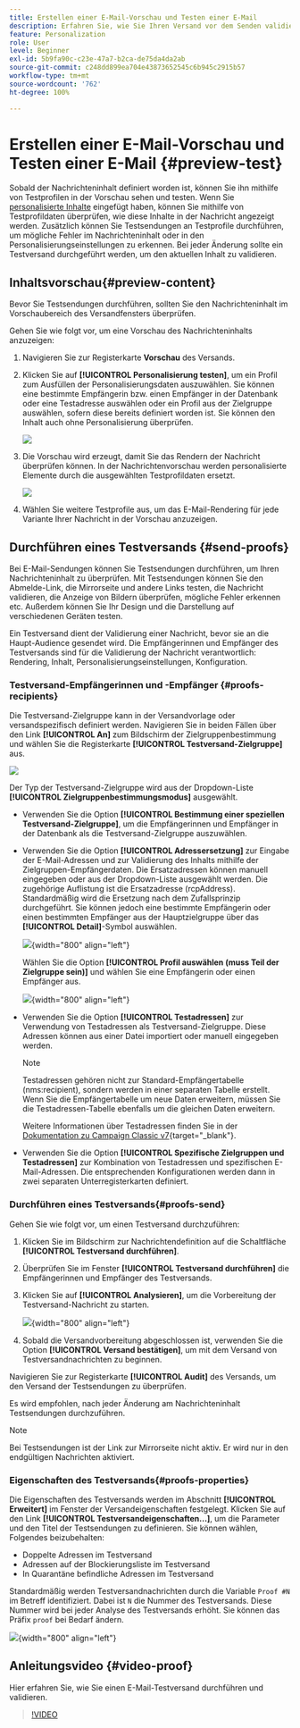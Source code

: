 ```yaml
---
title: Erstellen einer E-Mail-Vorschau und Testen einer E-Mail
description: Erfahren Sie, wie Sie Ihren Versand vor dem Senden validieren
feature: Personalization
role: User
level: Beginner
exl-id: 5b9fa90c-c23e-47a7-b2ca-de75da4da2ab
source-git-commit: c248dd899ea704e43873652545c6b945c2915b57
workflow-type: tm+mt
source-wordcount: '762'
ht-degree: 100%

---
```


# Erstellen einer E-Mail-Vorschau und Testen einer E-Mail {#preview-test}

Sobald der Nachrichteninhalt definiert worden ist, können Sie ihn mithilfe von Testprofilen in der Vorschau sehen und testen. Wenn Sie [personalisierte Inhalte](personalize.md) eingefügt haben, können Sie mithilfe von Testprofildaten überprüfen, wie diese Inhalte in der Nachricht angezeigt werden. Zusätzlich können Sie Testsendungen an Testprofile durchführen, um mögliche Fehler im Nachrichteninhalt oder in den Personalisierungseinstellungen zu erkennen. Bei jeder Änderung sollte ein Testversand durchgeführt werden, um den aktuellen Inhalt zu validieren.

## Inhaltsvorschau{#preview-content}

Bevor Sie Testsendungen durchführen, sollten Sie den Nachrichteninhalt im Vorschaubereich des Versandfensters überprüfen.

Gehen Sie wie folgt vor, um eine Vorschau des Nachrichteninhalts anzuzeigen:

1. Navigieren Sie zur Registerkarte **Vorschau** des Versands.
1. Klicken Sie auf **[!UICONTROL Personalisierung testen]**, um ein Profil zum Ausfüllen der Personalisierungsdaten auszuwählen. Sie können eine bestimmte Empfängerin bzw. einen Empfänger in der Datenbank oder eine Testadresse auswählen oder ein Profil aus der Zielgruppe auswählen, sofern diese bereits definiert worden ist. Sie können den Inhalt auch ohne Personalisierung überprüfen.

   ![](assets/test-personalization.png)

1. Die Vorschau wird erzeugt, damit Sie das Rendern der Nachricht überprüfen können. In der Nachrichtenvorschau werden personalisierte Elemente durch die ausgewählten Testprofildaten ersetzt.

   ![](assets/test-personalization-with-a-recipient.png)

1. Wählen Sie weitere Testprofile aus, um das E-Mail-Rendering für jede Variante Ihrer Nachricht in der Vorschau anzuzeigen.

## Durchführen eines Testversands {#send-proofs}

Bei E-Mail-Sendungen können Sie Testsendungen durchführen, um Ihren Nachrichteninhalt zu überprüfen. Mit Testsendungen können Sie den Abmelde-Link, die Mirrorseite und andere Links testen, die Nachricht validieren, die Anzeige von Bildern überprüfen, mögliche Fehler erkennen etc. Außerdem können Sie Ihr Design und die Darstellung auf verschiedenen Geräten testen.

Ein Testversand dient der Validierung einer Nachricht, bevor sie an die Haupt-Audience gesendet wird. Die Empfängerinnen und Empfänger des Testversands sind für die Validierung der Nachricht verantwortlich: Rendering, Inhalt, Personalisierungseinstellungen, Konfiguration.

### Testversand-Empfängerinnen und -Empfänger {#proofs-recipients}

Die Testversand-Zielgruppe kann in der Versandvorlage oder versandspezifisch definiert werden. Navigieren Sie in beiden Fällen über den Link **[!UICONTROL An]** zum Bildschirm der Zielgruppenbestimmung und wählen Sie die Registerkarte **[!UICONTROL Testversand-Zielgruppe]** aus.

![](assets/target-of-proofs.png)

Der Typ der Testversand-Zielgruppe wird aus der Dropdown-Liste **[!UICONTROL Zielgruppenbestimmungsmodus]** ausgewählt.

* Verwenden Sie die Option **[!UICONTROL Bestimmung einer speziellen Testversand-Zielgruppe]**, um die Empfängerinnen und Empfänger in der Datenbank als die Testversand-Zielgruppe auszuwählen.
* Verwenden Sie die Option **[!UICONTROL Adressersetzung]** zur Eingabe der E-Mail-Adressen und zur Validierung des Inhalts mithilfe der Zielgruppen-Empfängerdaten. Die Ersatzadressen können manuell eingegeben oder aus der Dropdown-Liste ausgewählt werden. Die zugehörige Auflistung ist die Ersatzadresse (rcpAddress).
Standardmäßig wird die Ersetzung nach dem Zufallsprinzip durchgeführt. Sie können jedoch eine bestimmte Empfängerin oder einen bestimmten Empfänger aus der Hauptzielgruppe über das **[!UICONTROL Detail]**-Symbol auswählen.

   ![](assets/target-of-proofs-substitution-details.png){width="800" align="left"}

   Wählen Sie die Option **[!UICONTROL Profil auswählen (muss Teil der Zielgruppe sein)]** und wählen Sie eine Empfängerin oder einen Empfänger aus.

   ![](assets/target-of-proofs-substitution.png){width="800" align="left"}


* Verwenden Sie die Option **[!UICONTROL Testadressen]** zur Verwendung von Testadressen als Testversand-Zielgruppe. Diese Adressen können aus einer Datei importiert oder manuell eingegeben werden.

   >[!NOTE]
   >
   >Testadressen gehören nicht zur Standard-Empfängertabelle (nms:recipient), sondern werden in einer separaten Tabelle erstellt. Wenn Sie die Empfängertabelle um neue Daten erweitern, müssen Sie die Testadressen-Tabelle ebenfalls um die gleichen Daten erweitern.

   Weitere Informationen über Testadressen finden Sie in der [Dokumentation zu Campaign Classic v7](https://experienceleague.adobe.com/docs/campaign-classic/using/sending-messages/using-seed-addresses/about-seed-addresses.html?lang=de){target="_blank"}.

* Verwenden Sie die Option **[!UICONTROL Spezifische Zielgruppen und Testadressen]** zur Kombination von Testadressen und spezifischen E-Mail-Adressen. Die entsprechenden Konfigurationen werden dann in zwei separaten Unterregisterkarten definiert.

### Durchführen eines Testversands{#proofs-send}

Gehen Sie wie folgt vor, um einen Testversand durchzuführen:

1. Klicken Sie im Bildschirm zur Nachrichtendefinition auf die Schaltfläche **[!UICONTROL Testversand durchführen]**.
1. Überprüfen Sie im Fenster **[!UICONTROL Testversand durchführen]** die Empfängerinnen und Empfänger des Testversands.
1. Klicken Sie auf **[!UICONTROL Analysieren]**, um die Vorbereitung der Testversand-Nachricht zu starten.

   ![](assets/send-proof-analyze.png){width="800" align="left"}

1. Sobald die Versandvorbereitung abgeschlossen ist, verwenden Sie die Option **[!UICONTROL Versand bestätigen]**, um mit dem Versand von Testversandnachrichten zu beginnen.

Navigieren Sie zur Registerkarte **[!UICONTROL Audit]** des Versands, um den Versand der Testsendungen zu überprüfen.

Es wird empfohlen, nach jeder Änderung am Nachrichteninhalt Testsendungen durchzuführen.

>[!NOTE]
>
>Bei Testsendungen ist der Link zur Mirrorseite nicht aktiv. Er wird nur in den endgültigen Nachrichten aktiviert.

### Eigenschaften des Testversands{#proofs-properties}

Die Eigenschaften des Testversands werden im Abschnitt **[!UICONTROL Erweitert]** im Fenster der Versandeigenschaften festgelegt. Klicken Sie auf den Link **[!UICONTROL Testversandeigenschaften...]**, um die Parameter und den Titel der Testsendungen zu definieren. Sie können wählen, Folgendes beizubehalten:

* Doppelte Adressen im Testversand
* Adressen auf der Blockierungsliste im Testversand
* In Quarantäne befindliche Adressen im Testversand

Standardmäßig werden Testversandnachrichten durch die Variable `Proof #N` im Betreff identifiziert. Dabei ist `N` die Nummer des Testversands. Diese Nummer wird bei jeder Analyse des Testversands erhöht. Sie können das Präfix `proof` bei Bedarf ändern.

![](assets/proof-parameters.png){width="800" align="left"}


## Anleitungsvideo {#video-proof}

Hier erfahren Sie, wie Sie einen E-Mail-Testversand durchführen und validieren.

>[!VIDEO](https://video.tv.adobe.com/v/333404)
